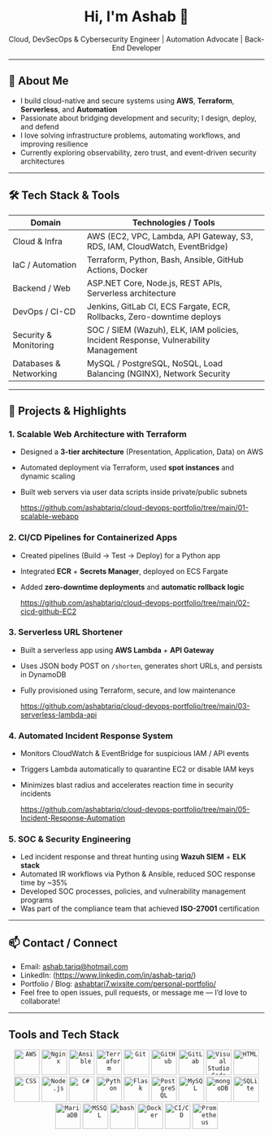 <h1 align="center">Hi, I'm Ashab 👋</h1>
<p align="center">Cloud, DevSecOps & Cybersecurity Engineer | Automation Advocate | Back-End Developer</p>

---

## 🔭 About Me

- I build cloud-native and secure systems using **AWS**, **Terraform**, **Serverless**, and **Automation**  
- Passionate about bridging development and security; I design, deploy, and defend  
- I love solving infrastructure problems, automating workflows, and improving resilience  
- Currently exploring observability, zero trust, and event-driven security architectures  

---

## 🛠 Tech Stack & Tools

| Domain | Technologies / Tools |
|---|---|
| Cloud & Infra            | AWS (EC2, VPC, Lambda, API Gateway, S3, RDS, IAM, CloudWatch, EventBridge) |
| IaC / Automation         | Terraform, Python, Bash, Ansible, GitHub Actions, Docker |
| Backend / Web            | ASP.NET Core, Node.js, REST APIs, Serverless architecture |
| DevOps / CI-CD           | Jenkins, GitLab CI, ECS Fargate, ECR, Rollbacks, Zero-downtime deploys |
| Security & Monitoring    | SOC / SIEM (Wazuh), ELK, IAM policies, Incident Response, Vulnerability Management |
| Databases & Networking   | MySQL / PostgreSQL, NoSQL, Load Balancing (NGINX), Network Security |

---

## 📂 Projects & Highlights

### 1. Scalable Web Architecture with Terraform  
- Designed a **3-tier architecture** (Presentation, Application, Data) on AWS  
- Automated deployment via Terraform, used **spot instances** and dynamic scaling  
- Built web servers via user data scripts inside private/public subnets
  
  https://github.com/ashabtariq/cloud-devops-portfolio/tree/main/01-scalable-webapp

### 2. CI/CD Pipelines for Containerized Apps  
- Created pipelines (Build → Test → Deploy) for a Python app  
- Integrated **ECR** + **Secrets Manager**, deployed on ECS Fargate  
- Added **zero-downtime deployments** and **automatic rollback logic**
  
  https://github.com/ashabtariq/cloud-devops-portfolio/tree/main/02-cicd-github-EC2

### 3. Serverless URL Shortener  
- Built a serverless app using **AWS Lambda** + **API Gateway**  
- Uses JSON body POST on `/shorten`, generates short URLs, and persists in DynamoDB  
- Fully provisioned using Terraform, secure, and low maintenance
  
  https://github.com/ashabtariq/cloud-devops-portfolio/tree/main/03-serverless-lambda-api

### 4. Automated Incident Response System  
- Monitors CloudWatch & EventBridge for suspicious IAM / API events  
- Triggers Lambda automatically to quarantine EC2 or disable IAM keys  
- Minimizes blast radius and accelerates reaction time in security incidents
  
  https://github.com/ashabtariq/cloud-devops-portfolio/tree/main/05-Incident-Response-Automation

### 5. SOC & Security Engineering  
- Led incident response and threat hunting using **Wazuh SIEM** + **ELK stack**  
- Automated IR workflows via Python & Ansible, reduced SOC response time by ~35%  
- Developed SOC processes, policies, and vulnerability management programs  
- Was part of the compliance team that achieved **ISO-27001** certification  

---

## 📫 Contact / Connect

- Email: ashab.tariq@hotmail.com  
- LinkedIn: (https://www.linkedin.com/in/ashab-tariq/)  
- Portfolio / Blog: [ashabtari7.wixsite.com/personal-portfolio/](https://ashabtari7.wixsite.com/personal-portfolio/)  
- Feel free to open issues, pull requests, or message me — I’d love to collaborate!  

---


## Tools and Tech Stack
<div align="center">
	<code><img width="50" src="https://raw.githubusercontent.com/marwin1991/profile-technology-icons/refs/heads/main/icons/aws.png" alt="AWS" title="AWS"/></code>
	<code><img width="50" src="https://raw.githubusercontent.com/marwin1991/profile-technology-icons/refs/heads/main/icons/nginx.png" alt="Nginx" title="Nginx"/></code>
	<code><img width="50" src="https://raw.githubusercontent.com/marwin1991/profile-technology-icons/refs/heads/main/icons/ansible.png" alt="Ansible" title="Ansible"/></code>
	<code><img width="50" src="https://raw.githubusercontent.com/marwin1991/profile-technology-icons/refs/heads/main/icons/terraform.png" alt="Terraform" title="Terraform"/></code>
	<code><img width="50" src="https://raw.githubusercontent.com/marwin1991/profile-technology-icons/refs/heads/main/icons/git.png" alt="Git" title="Git"/></code>
	<code><img width="50" src="https://raw.githubusercontent.com/marwin1991/profile-technology-icons/refs/heads/main/icons/github.png" alt="GitHub" title="GitHub"/></code>
	<code><img width="50" src="https://raw.githubusercontent.com/marwin1991/profile-technology-icons/refs/heads/main/icons/gitlab.png" alt="GitLab" title="GitLab"/></code>
	<code><img width="50" src="https://raw.githubusercontent.com/marwin1991/profile-technology-icons/refs/heads/main/icons/visual_studio_code.png" alt="Visual Studio Code" title="Visual Studio Code"/></code>
	<code><img width="50" src="https://raw.githubusercontent.com/marwin1991/profile-technology-icons/refs/heads/main/icons/html.png" alt="HTML" title="HTML"/></code>
	<code><img width="50" src="https://raw.githubusercontent.com/marwin1991/profile-technology-icons/refs/heads/main/icons/css.png" alt="CSS" title="CSS"/></code>
	<code><img width="50" src="https://raw.githubusercontent.com/marwin1991/profile-technology-icons/refs/heads/main/icons/node_js.png" alt="Node.js" title="Node.js"/></code>
	<code><img width="50" src="https://raw.githubusercontent.com/marwin1991/profile-technology-icons/refs/heads/main/icons/c%23.png" alt="C#" title="C#"/></code>
	<code><img width="50" src="https://raw.githubusercontent.com/marwin1991/profile-technology-icons/refs/heads/main/icons/python.png" alt="Python" title="Python"/></code>
	<code><img width="50" src="https://raw.githubusercontent.com/marwin1991/profile-technology-icons/refs/heads/main/icons/flask.png" alt="Flask" title="Flask"/></code>
	<code><img width="50" src="https://raw.githubusercontent.com/marwin1991/profile-technology-icons/refs/heads/main/icons/postgresql.png" alt="PostgreSQL" title="PostgreSQL"/></code>
	<code><img width="50" src="https://raw.githubusercontent.com/marwin1991/profile-technology-icons/refs/heads/main/icons/mysql.png" alt="MySQL" title="MySQL"/></code>
	<code><img width="50" src="https://raw.githubusercontent.com/marwin1991/profile-technology-icons/refs/heads/main/icons/mongodb.png" alt="mongoDB" title="mongoDB"/></code>
	<code><img width="50" src="https://raw.githubusercontent.com/marwin1991/profile-technology-icons/refs/heads/main/icons/sqlite.png" alt="SQLite" title="SQLite"/></code>
	<code><img width="50" src="https://raw.githubusercontent.com/marwin1991/profile-technology-icons/refs/heads/main/icons/mariadb.png" alt="MariaDB" title="MariaDB"/></code>
	<code><img width="50" src="https://raw.githubusercontent.com/marwin1991/profile-technology-icons/refs/heads/main/icons/mssql.png" alt="MSSQL" title="MSSQL"/></code>
	<code><img width="50" src="https://raw.githubusercontent.com/marwin1991/profile-technology-icons/refs/heads/main/icons/bash.png" alt="bash" title="bash"/></code>
	<code><img width="50" src="https://raw.githubusercontent.com/marwin1991/profile-technology-icons/refs/heads/main/icons/docker.png" alt="Docker" title="Docker"/></code>
	<code><img width="50" src="https://raw.githubusercontent.com/marwin1991/profile-technology-icons/refs/heads/main/icons/ci_cd.png" alt="CI/CD" title="CI/CD"/></code>
	<code><img width="50" src="https://raw.githubusercontent.com/marwin1991/profile-technology-icons/refs/heads/main/icons/prometheus.png" alt="Prometheus" title="Prometheus"/></code>
</div>

